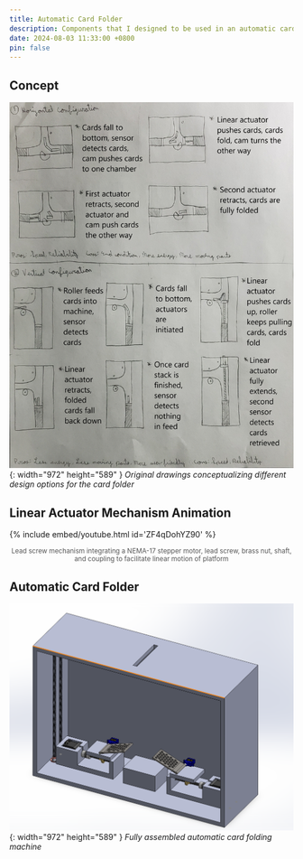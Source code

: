 ```yaml
---
title: Automatic Card Folder
description: Components that I designed to be used in an automatic card folding machine commisioned by KeHE Distributors
date: 2024-08-03 11:33:00 +0800
pin: false
---
```


## Concept

![Desktop View](/assets/img/CardFolder/Concept.jpg){: width="972" height="589" }
_Original drawings conceptualizing different design options for the card folder_

## Linear Actuator Mechanism Animation

{% include embed/youtube.html id='ZF4qDohYZ90' %}
<div style="text-align: center; font-size: smaller; color: #555;">
Lead screw mechanism integrating a NEMA-17 stepper motor, lead screw, brass nut, shaft, and coupling to facilitate linear motion of platform
</div>

## Automatic Card Folder

![Desktop View](/assets/img/CardFolder/CardFolder.png){: width="972" height="589" }
_Fully assembled automatic card folding machine_
